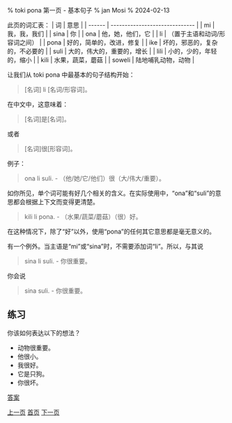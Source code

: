 % toki pona 第一页 - 基本句子
% jan Mosi
% 2024-02-13

此页的词汇表：
| 词     | 意思                           |
| ------ | ------------------------------ |
| mi     | 我，我，我们                   |
| sina   | 你                             |
| ona    | 他，她，他们，它               |
| li     | （置于主语和动词/形容词之间）  |
| pona   | 好的，简单的，改进，修复       |
| ike    | 坏的，邪恶的，复杂的，不必要的 |
| suli   | 大的，伟大的，重要的，增长     |
| lili   | 小的，少的，年轻的，缩小       |
| kili   | 水果，蔬菜，蘑菇               |
| soweli | 陆地哺乳动物，动物             |

让我们从 toki pona 中最基本的句子结构开始：

> [名词] li [名词/形容词]。

在中文中，这意味着：

> [名词]是[名词]。

或者

> [名词]很[形容词]。

例子：

> ona li suli. - （他/她/它/他们）很（大/伟大/重要）。

如你所见，单个词可能有好几个相关的含义。在实际使用中，“ona”和“suli”的意思都会根据上下文而变得更清楚。

> kili li pona. - （水果/蔬菜/蘑菇）（很）好。

在这种情况下，除了“好”以外，使用“pona”的任何其它意思都是毫无意义的。

有一个例外。当主语是“mi”或“sina”时，不需要添加词“li”。所以，与其说

> sina li suli. - 你很重要。

你会说

> sina suli. - 你很重要。

## 练习

你该如何表达以下的想法？

* 动物很重要。
* 他很小。
* 我很好。
* 它是只狗。
* 你很坏。

[答案](zh_answers.html#p1)

[上一页](zh_0.html) [首页](zh_index.html) [下一页](zh_2.html)
